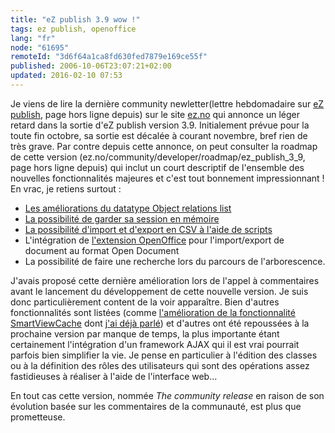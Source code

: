 ```yaml
---
title: "eZ publish 3.9 wow !"
tags: ez publish, openoffice
lang: "fr"
node: "61695"
remoteId: "3d6f64a1ca8fd630fed7879e169ce55f"
published: 2006-10-06T23:07:21+02:00
updated: 2016-02-10 07:53
---
```

 
Je viens de lire la dernière community newletter(lettre hebdomadaire sur [eZ
publish](/tag/ez-publish/), page hors ligne depuis) sur le site
[ez.no](http://ez.no) qui annonce un léger retard dans la sortie d'eZ publish
version 3.9. Initialement prévue pour la toute fin octobre, sa sortie est
décalée à courant novembre, bref rien de très grave. Par contre depuis cette
annonce, on peut consulter la roadmap de cette version
(ez.no/community/developer/roadmap/ez_publish_3_9, page hors ligne depuis) qui
inclut un court descriptif de l'ensemble des nouvelles fonctionnalités majeures
et c'est tout bonnement impressionnant ! En vrac, je retiens surtout :

* [Les améliorations du datatype Object relations
  list](https://github.com/ezsystems/ezpublish-legacy/blob/master/doc/features/3.9/improved_ezobjectrelationlist_datatype.txt)
* [La possibilité de garder sa session en
  mémoire](https://github.com/ezsystems/ezpublish-legacy/blob/master/doc/features/3.9/remember_me_feature.txt)
* [La possibilité d'import et d'export en CSV à l'aide de
  scripts](https://github.com/ezsystems/ezpublish-legacy/blob/master/doc/features/3.9/to_from_string_datatype_functionality.txt)
* L'intégration de [l'extension
  OpenOffice](http://ez.no/community/contribs/import_export/oasis_open_document_extension)
  pour l'import/export de document au format Open Document
* La possibilité de faire une recherche lors du parcours de l'arborescence.

J'avais proposé cette dernière amélioration lors de l'appel à commentaires avant
le lancement du développement de cette nouvelle version. Je suis donc
particulièrement content de la voir apparaître. Bien d'autres fonctionnalités
sont listées (comme [l'amélioration de la fonctionnalité
SmartViewCache](https://github.com/ezsystems/ezpublish-legacy/blob/master/doc/features/3.9/smartviewcache_improvement.txt)
dont [j'ai déjà parlé](/post/ez-publish-et-son-cache)) et d'autres ont été
repoussées à la prochaine version par manque de temps, la plus importante étant
certainement l'intégration d'un framework AJAX qui il est vrai pourrait parfois
bien simplifier la vie. Je pense en particulier à l'édition des classes ou à la
définition des rôles des utilisateurs qui sont des opérations assez fastidieuses
à réaliser à l'aide de l'interface web…
 
En tout cas cette version, nommée *The community release* en raison de son
évolution basée sur les commentaires de la communauté, est plus que prometteuse.
